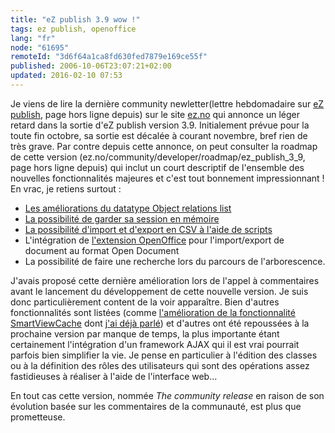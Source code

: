 ```yaml
---
title: "eZ publish 3.9 wow !"
tags: ez publish, openoffice
lang: "fr"
node: "61695"
remoteId: "3d6f64a1ca8fd630fed7879e169ce55f"
published: 2006-10-06T23:07:21+02:00
updated: 2016-02-10 07:53
---
```

 
Je viens de lire la dernière community newletter(lettre hebdomadaire sur [eZ
publish](/tag/ez-publish/), page hors ligne depuis) sur le site
[ez.no](http://ez.no) qui annonce un léger retard dans la sortie d'eZ publish
version 3.9. Initialement prévue pour la toute fin octobre, sa sortie est
décalée à courant novembre, bref rien de très grave. Par contre depuis cette
annonce, on peut consulter la roadmap de cette version
(ez.no/community/developer/roadmap/ez_publish_3_9, page hors ligne depuis) qui
inclut un court descriptif de l'ensemble des nouvelles fonctionnalités majeures
et c'est tout bonnement impressionnant ! En vrac, je retiens surtout :

* [Les améliorations du datatype Object relations
  list](https://github.com/ezsystems/ezpublish-legacy/blob/master/doc/features/3.9/improved_ezobjectrelationlist_datatype.txt)
* [La possibilité de garder sa session en
  mémoire](https://github.com/ezsystems/ezpublish-legacy/blob/master/doc/features/3.9/remember_me_feature.txt)
* [La possibilité d'import et d'export en CSV à l'aide de
  scripts](https://github.com/ezsystems/ezpublish-legacy/blob/master/doc/features/3.9/to_from_string_datatype_functionality.txt)
* L'intégration de [l'extension
  OpenOffice](http://ez.no/community/contribs/import_export/oasis_open_document_extension)
  pour l'import/export de document au format Open Document
* La possibilité de faire une recherche lors du parcours de l'arborescence.

J'avais proposé cette dernière amélioration lors de l'appel à commentaires avant
le lancement du développement de cette nouvelle version. Je suis donc
particulièrement content de la voir apparaître. Bien d'autres fonctionnalités
sont listées (comme [l'amélioration de la fonctionnalité
SmartViewCache](https://github.com/ezsystems/ezpublish-legacy/blob/master/doc/features/3.9/smartviewcache_improvement.txt)
dont [j'ai déjà parlé](/post/ez-publish-et-son-cache)) et d'autres ont été
repoussées à la prochaine version par manque de temps, la plus importante étant
certainement l'intégration d'un framework AJAX qui il est vrai pourrait parfois
bien simplifier la vie. Je pense en particulier à l'édition des classes ou à la
définition des rôles des utilisateurs qui sont des opérations assez fastidieuses
à réaliser à l'aide de l'interface web…
 
En tout cas cette version, nommée *The community release* en raison de son
évolution basée sur les commentaires de la communauté, est plus que prometteuse.
